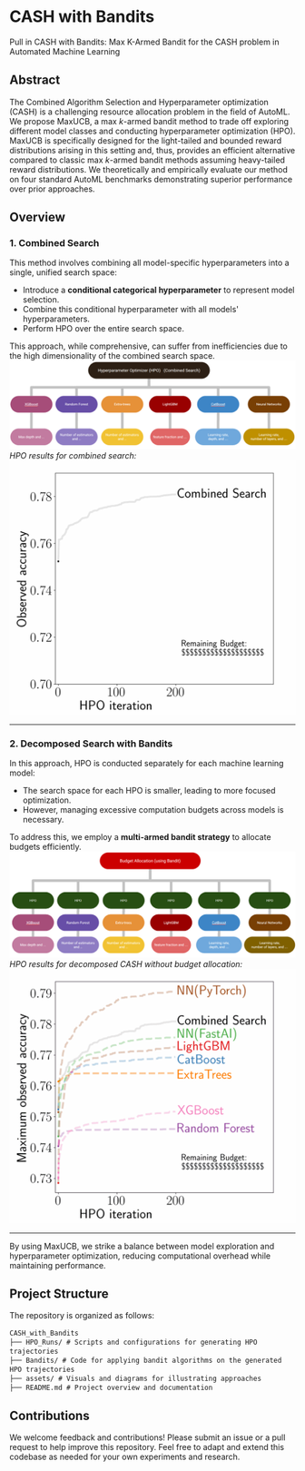 # CASH with Bandits
Pull in CASH with Bandits: Max K-Armed Bandit for the CASH
problem in Automated Machine Learning

## Abstract
The Combined Algorithm Selection and Hyperparameter optimization (CASH) is a challenging resource allocation problem in the field of AutoML. We propose MaxUCB, a max $k$-armed bandit method to trade off exploring different model classes and conducting hyperparameter optimization (HPO). MaxUCB is specifically designed for the light-tailed and bounded reward distributions arising in this setting and, thus, provides an efficient alternative compared to classic max $k$-armed bandit methods assuming heavy-tailed reward distributions. We theoretically and empirically evaluate our method on four standard AutoML benchmarks demonstrating superior performance over prior approaches.

## Overview

### 1. **Combined Search**  
This method involves combining all model-specific hyperparameters into a single, unified search space:  
- Introduce a **conditional categorical hyperparameter** to represent model selection.  
- Combine this conditional hyperparameter with all models' hyperparameters.  
- Perform HPO over the entire search space.  

This approach, while comprehensive, can suffer from inefficiencies due to the high dimensionality of the combined search space.  
![Combined Search Overview](assets/combined_search.png)  
*HPO results for combined search:*  
![Combined Search HPO output](assets/HPO_combined_search_c.gif)  

---

### 2. **Decomposed Search with Bandits**  
In this approach, HPO is conducted separately for each machine learning model:  
- The search space for each HPO is smaller, leading to more focused optimization.  
- However, managing excessive computation budgets across models is necessary.  

To address this, we employ a **multi-armed bandit strategy** to allocate budgets efficiently.  
![Decomposed CASH Overview](assets/decomposed_cash.png)  
*HPO results for decomposed CASH without budget allocation:*  
![HPO output per ML model](assets/HPO_c.gif)

---

By using MaxUCB, we strike a balance between model exploration and hyperparameter optimization, reducing computational overhead while maintaining performance.  

## **Project Structure**  
The repository is organized as follows:

```
CASH_with_Bandits
├── HPO_Runs/ # Scripts and configurations for generating HPO trajectories 
├── Bandits/ # Code for applying bandit algorithms on the generated HPO trajectories 
├── assets/ # Visuals and diagrams for illustrating approaches 
├── README.md # Project overview and documentation
```

## **Contributions**  
We welcome feedback and contributions! Please submit an issue or a pull request to help improve this repository.  Feel free to adapt and extend this codebase as needed for your own experiments and research.
